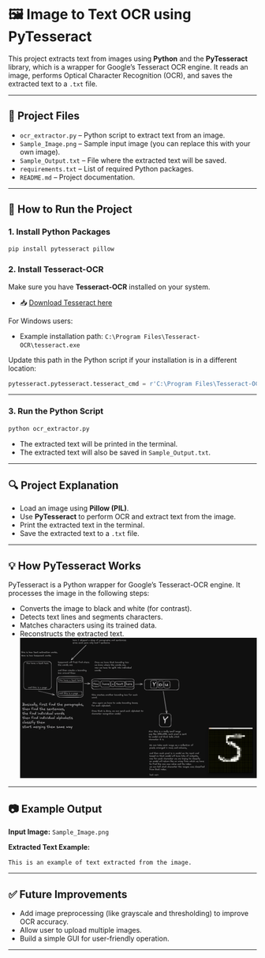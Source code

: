 # 🖼️ Image to Text OCR using PyTesseract

This project extracts text from images using **Python** and the **PyTesseract** library, which is a wrapper for Google’s Tesseract OCR engine. It reads an image, performs Optical Character Recognition (OCR), and saves the extracted text to a `.txt` file.

---

## 📂 Project Files

* `ocr_extractor.py` – Python script to extract text from an image.
* `Sample_Image.png` – Sample input image (you can replace this with your own image).
* `Sample_Output.txt` – File where the extracted text will be saved.
* `requirements.txt` – List of required Python packages.
* `README.md` – Project documentation.

---

## 🚀 How to Run the Project

### 1. Install Python Packages

```bash
pip install pytesseract pillow
```

### 2. Install Tesseract-OCR

Make sure you have **Tesseract-OCR** installed on your system.

* 📥 [Download Tesseract here](https://github.com/UB-Mannheim/tesseract/wiki)

For Windows users:

* Example installation path:
  `C:\Program Files\Tesseract-OCR\tesseract.exe`

Update this path in the Python script if your installation is in a different location:

```python
pytesseract.pytesseract.tesseract_cmd = r'C:\Program Files\Tesseract-OCR\tesseract.exe'
```

---

### 3. Run the Python Script

```bash
python ocr_extractor.py
```

* The extracted text will be printed in the terminal.
* The extracted text will also be saved in `Sample_Output.txt`.

---

## 🔍 Project Explanation

* Load an image using **Pillow (PIL)**.
* Use **PyTesseract** to perform OCR and extract text from the image.
* Print the extracted text in the terminal.
* Save the extracted text to a `.txt` file.

---

## 💡 How PyTesseract Works
PyTesseract is a Python wrapper for Google’s Tesseract-OCR engine. It processes the image in the following steps:
* Converts the image to black and white (for contrast).
* Detects text lines and segments characters.
* Matches characters using its trained data.
* Reconstructs the extracted text.
![How Tesseract Works](https://github.com/aakashhkumar/Tesseract-OCR-Project/blob/5431026a487f553f922c1b0a613a117c91686c2e/How_Tesseract_Works.jpeg?raw=true)

---

## 📷 Example Output

**Input Image:** `Sample_Image.png`

**Extracted Text Example:**

```text
This is an example of text extracted from the image.
```

---

## ✅ Future Improvements

* Add image preprocessing (like grayscale and thresholding) to improve OCR accuracy.
* Allow user to upload multiple images.
* Build a simple GUI for user-friendly operation.

---
